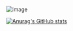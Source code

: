 ![image](https://user-images.githubusercontent.com/92563412/138567070-a40e0ca6-75dc-41c3-b96b-dc323c983741.png)

[![Anurag's GitHub stats](https://github-readme-stats.vercel.app/api?username=yotutxt&count_private=true&show_icons=true&hide_border=true&theme=buefy)](https://github.com/anuraghazra/github-readme-stats)
